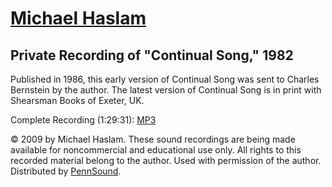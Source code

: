 [Michael Haslam](http://www.continualesong.com/)
================================================

Private Recording of "Continual Song," 1982
-------------------------------------------

Published in 1986, this early version of <span class="title">Continual Song</span> was sent to Charles Bernstein by the author.
The latest version of <span class="title">Continual Song</span> is in print with Shearsman Books of Exeter, UK.

Complete Recording (1:29:31): [MP3](http://media.sas.upenn.edu/pennsound/authors/Haslam/Haslam-Michael_Continual-Song_Private-Recording_82.mp3)

© 2009 by Michael Haslam. These sound recordings are being made available for noncommercial and
educational use only. All rights to this recorded material belong to the author. Used with permission of the author.
Distributed by [PennSound](http://writing.upenn.edu/pennsound).
